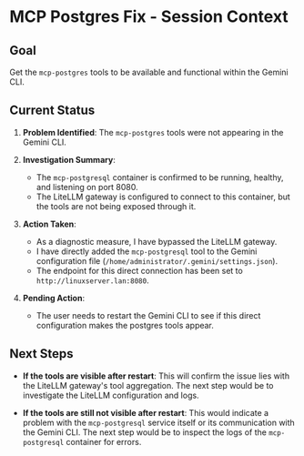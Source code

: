 # MCP Postgres Fix - Session Context

## Goal

Get the `mcp-postgres` tools to be available and functional within the Gemini CLI.

## Current Status

1.  **Problem Identified**: The `mcp-postgres` tools were not appearing in the Gemini CLI.

2.  **Investigation Summary**:
    *   The `mcp-postgresql` container is confirmed to be running, healthy, and listening on port 8080.
    *   The LiteLLM gateway is configured to connect to this container, but the tools are not being exposed through it.

3.  **Action Taken**:
    *   As a diagnostic measure, I have bypassed the LiteLLM gateway.
    *   I have directly added the `mcp-postgresql` tool to the Gemini configuration file (`/home/administrator/.gemini/settings.json`).
    *   The endpoint for this direct connection has been set to `http://linuxserver.lan:8080`.

4.  **Pending Action**:
    *   The user needs to restart the Gemini CLI to see if this direct configuration makes the postgres tools appear.

## Next Steps

*   **If the tools are visible after restart**: This will confirm the issue lies with the LiteLLM gateway's tool aggregation. The next step would be to investigate the LiteLLM configuration and logs.

*   **If the tools are still not visible after restart**: This would indicate a problem with the `mcp-postgresql` service itself or its communication with the Gemini CLI. The next step would be to inspect the logs of the `mcp-postgresql` container for errors.
